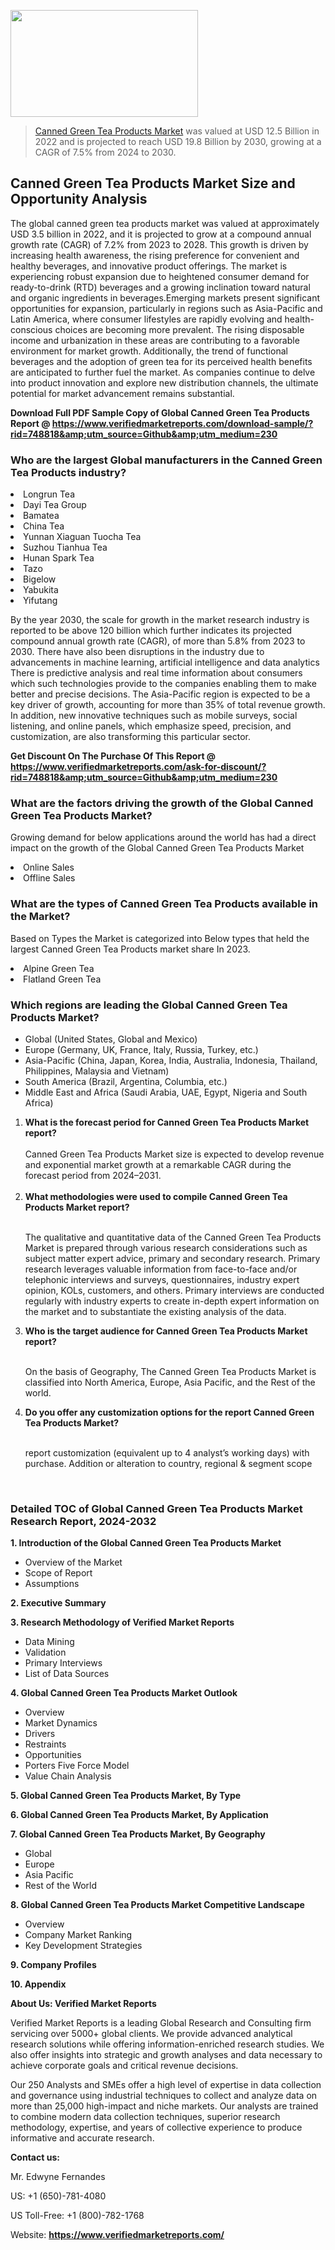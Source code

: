 <img src="https://ffe5etoiles.com/wp-content/uploads/2024/12/MST1-300x171.png" alt="" width="300" height="171" class="alignnone size-medium wp-image-20088" /><blockquote><p><p><a href="https://www.verifiedmarketreports.com/download-sample/?rid=748818&utm_source=Github&utm_medium=230" target="_blank">Canned Green Tea Products Market</a> was valued at USD 12.5 Billion in 2022 and is projected to reach USD 19.8 Billion by 2030, growing at a CAGR of 7.5% from 2024 to 2030.</p></blockquote><p><h2>Canned Green Tea Products Market Size and Opportunity Analysis</h2>The global canned green tea products market was valued at approximately USD 3.5 billion in 2022, and it is projected to grow at a compound annual growth rate (CAGR) of 7.2% from 2023 to 2028. This growth is driven by increasing health awareness, the rising preference for convenient and healthy beverages, and innovative product offerings. The market is experiencing robust expansion due to heightened consumer demand for ready-to-drink (RTD) beverages and a growing inclination toward natural and organic ingredients in beverages.Emerging markets present significant opportunities for expansion, particularly in regions such as Asia-Pacific and Latin America, where consumer lifestyles are rapidly evolving and health-conscious choices are becoming more prevalent. The rising disposable income and urbanization in these areas are contributing to a favorable environment for market growth. Additionally, the trend of functional beverages and the adoption of green tea for its perceived health benefits are anticipated to further fuel the market. As companies continue to delve into product innovation and explore new distribution channels, the ultimate potential for market advancement remains substantial.</p><p class=""><strong>Download Full PDF Sample Copy of Global Canned Green Tea Products Report @ <a href="https://www.verifiedmarketreports.com/download-sample/?rid=748818&amp;utm_source=Github&amp;utm_medium=230" target="_blank">https://www.verifiedmarketreports.com/download-sample/?rid=748818&amp;utm_source=Github&amp;utm_medium=230</a></strong></p><h3 id="" class="">Who are the largest Global manufacturers in the Canned Green Tea Products industry?</h3><p><li>Longrun Tea</li><li> Dayi Tea Group</li><li> Bamatea</li><li> China Tea</li><li> Yunnan Xiaguan Tuocha Tea</li><li> Suzhou Tianhua Tea</li><li> Hunan Spark Tea</li><li> Tazo</li><li> Bigelow</li><li> Yabukita</li><li> Yifutang</li></p><div class=""><div class="" dir="" data-message-author-role="" data-message-id="" data-message-model-slug=""><div class=""><div class=""><div class=""><div class="" dir="" data-message-author-role="" data-message-id="" data-message-model-slug=""><div class=""><div class=""><p>By the year 2030, the scale for growth in the market research industry is reported to be above 120 billion which further indicates its projected compound annual growth rate (CAGR), of more than 5.8% from 2023 to 2030. There have also been disruptions in the industry due to advancements in machine learning, artificial intelligence and data analytics There is predictive analysis and real time information about consumers which such technologies provide to the companies enabling them to make better and precise decisions. The Asia-Pacific region is expected to be a key driver of growth, accounting for more than 35% of total revenue growth. In addition, new innovative techniques such as mobile surveys, social listening, and online panels, which emphasize speed, precision, and customization, are also transforming this particular sector.</p><p><strong>Get Discount On The Purchase Of This Report @&nbsp; <a href="https://www.verifiedmarketreports.com/ask-for-discount/?rid=748818&amp;utm_source=Github&amp;utm_medium=230" target="_blank">https://www.verifiedmarketreports.com/ask-for-discount/?rid=748818&amp;utm_source=Github&amp;utm_medium=230</a></strong></p></div></div></div></div></div></div></div></div><h3 id="" class="">What are the factors driving the growth of the Global Canned Green Tea Products Market?</h3><p id="" class="">Growing demand for below applications around the world has had a direct impact on the growth of the Global Canned Green Tea Products Market</p><p id="" class=""><li>Online Sales</li><li> Offline Sales</li></p><h3 id="" class="">What are the types of Canned Green Tea Products available in the Market?</h3><p id="" class="">Based on Types the Market is categorized into Below types that held the largest Canned Green Tea Products market share In 2023.</p><p id="" class=""><li>Alpine Green Tea</li><li> Flatland Green Tea</li></p><h3 id="" class="">Which regions are leading the Global Canned Green Tea Products Market?</h3><ul><li>Global (United States, Global and Mexico)</li><li>Europe (Germany, UK, France, Italy, Russia, Turkey, etc.)</li><li>Asia-Pacific (China, Japan, Korea, India, Australia, Indonesia, Thailand, Philippines, Malaysia and Vietnam)</li><li>South America (Brazil, Argentina, Columbia, etc.)</li><li>Middle East and Africa (Saudi Arabia, UAE, Egypt, Nigeria and South Africa)</li></ul><p><ol><li><strong>What is the forecast period for Canned Green Tea Products Market report?<br /></strong><br /><span data-sheets-root="1" data-sheets-value="{&quot;1&quot;:2,&quot;2&quot;:&quot;XXXX size is expected to develop revenue and exponential market growth at a remarkable CAGR during the forecast period from 2024&ndash;2030.&quot;}" data-sheets-userformat="{&quot;2&quot;:12674,&quot;4&quot;:{&quot;1&quot;:2,&quot;2&quot;:16776960},&quot;10&quot;:2,&quot;11&quot;:0,&quot;15&quot;:&quot;Arial&quot;,&quot;16&quot;:12}">Canned Green Tea Products Market size is expected to develop revenue and exponential market growth at a remarkable CAGR during the forecast period from 2024&ndash;2031.</span><br /><br /></li><li><strong>What methodologies were used to compile Canned Green Tea Products Market report?<br /><br /></strong><p>The qualitative and quantitative data of the&nbsp;Canned Green Tea Products Market is prepared through various research considerations such as subject matter expert advice, primary and secondary research. Primary research leverages valuable information from face-to-face and/or telephonic interviews and surveys, questionnaires, industry expert opinion, KOLs, customers, and others. Primary interviews are conducted regularly with industry experts to create in-depth expert information on the market and to substantiate the existing analysis of the data.&nbsp;</p></li><li><strong>Who is the target audience for Canned Green Tea Products Market report?<br /><br /></strong><p>On the basis of Geography, The&nbsp;Canned Green Tea Products Market is classified into North America, Europe, Asia Pacific, and the Rest of the world.</p></li><li><strong>Do you offer any customization options for the report Canned Green Tea Products Market?<br /><br /></strong><p>report customization (equivalent up to 4 analyst&rsquo;s working days) with purchase. Addition or alteration to country, regional &amp; segment scope</p><p>&nbsp;</p></li></ol></p><h3 id="" class="">Detailed TOC of Global Canned Green Tea Products Market Research Report, 2024-2032</h3><p id="" class=""><strong>1. Introduction of the Global Canned Green Tea Products Market</strong></p><ul><li>Overview of the Market</li><li>Scope of Report</li><li>Assumptions</li></ul><p id="" class=""><strong>2. Executive Summary</strong></p><p id="" class=""><strong>3. Research Methodology of&nbsp;Verified Market Reports</strong></p><ul><li>Data Mining</li><li>Validation</li><li>Primary Interviews</li><li>List of Data Sources</li></ul><p id="" class=""><strong>4. Global Canned Green Tea Products Market Outlook</strong></p><ul><li>Overview</li><li>Market Dynamics</li><li>Drivers</li><li>Restraints</li><li>Opportunities</li><li>Porters Five Force Model</li><li>Value Chain Analysis</li></ul><p id="" class=""><strong>5. Global Canned Green Tea Products Market, By&nbsp;Type</strong></p><p id="" class=""><strong>6. Global Canned Green Tea Products Market, By Application</strong></p><p id="" class=""><strong>7. Global Canned Green Tea Products Market, By Geography</strong></p><ul><li>Global</li><li>Europe</li><li>Asia Pacific</li><li>Rest of the World</li></ul><p id="" class=""><strong>8. Global Canned Green Tea Products Market Competitive Landscape</strong></p><ul><li>Overview</li><li>Company Market Ranking</li><li>Key Development Strategies</li></ul><p id="" class=""><strong>9. Company Profiles</strong></p><p id="" class=""><strong>10. Appendix</strong></p><p id="" class=""><strong>About Us: Verified Market Reports</strong></p><p id="" class="">Verified Market Reports is a leading Global Research and Consulting firm servicing over 5000+ global clients. We provide advanced analytical research solutions while offering information-enriched research studies. We also offer insights into strategic and growth analyses and data necessary to achieve corporate goals and critical revenue decisions.</p><p id="" class="">Our 250 Analysts and SMEs offer a high level of expertise in data collection and governance using industrial techniques to collect and analyze data on more than 25,000 high-impact and niche markets. Our analysts are trained to combine modern data collection techniques, superior research methodology, expertise, and years of collective experience to produce informative and accurate research.</p><p id="" class=""><strong>Contact us:</strong></p><p id="" class="">Mr. Edwyne Fernandes</p><p id="" class="">US: +1 (650)-781-4080</p><p id="" class="">US Toll-Free: +1 (800)-782-1768</p><p id="" class="">Website: <a target="" data-test-app-aware-link=""><strong>https://www.verifiedmarketreports.com/</strong></a></p>
